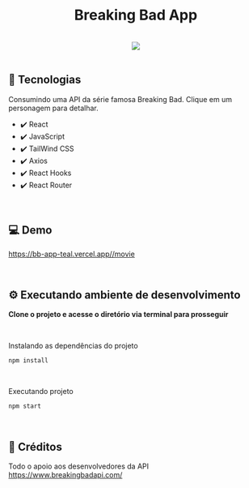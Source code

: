 <h1 align="center">
<br />
Breaking Bad App
</h1>

<br />

<div align="center">
  <img src="https://user-images.githubusercontent.com/69880923/186583836-8ef637d1-5c92-48e1-8be0-75f3a000aa89.png">
</div>

<br />

## 🚀 Tecnologias

Consumindo uma API da série famosa Breaking Bad.
Clique em um personagem para detalhar.

- ✔️ React
- ✔️ JavaScript
- ✔️ TailWind CSS
- ✔️ Axios
- ✔️ React Hooks
- ✔️ React Router

<br />

## 💻 Demo

<a href="https://bb-app-teal.vercel.app/" target="_blank">https://bb-app-teal.vercel.app//movie</a>

<br />

## ⚙️ Executando ambiente de desenvolvimento

<strong>Clone o projeto e acesse o diretório via terminal para prosseguir</strong>

<br/>

<span>Instalando as dependências do projeto</span>

```
npm install
```

<br/>

<span>Executando projeto</span>

```
npm start
```

<br />

## 🤝 Créditos

Todo o apoio aos desenvolvedores da API https://www.breakingbadapi.com/
